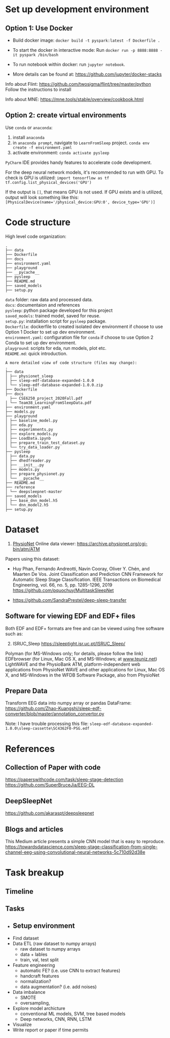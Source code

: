 # Set up development environment
## Option 1: Use Docker

- Build docker image: `docker build -t pyspark:latest -f Dockerfile .`
- To start the docker in interactive mode:
  Run `docker run -p 8888:8888 -it pyspark /bin/bash`
- To run notebook within docker: run `jupyter notebook`.

- More details can be found at: https://github.com/jupyter/docker-stacks

Info about Flint:
https://github.com/twosigma/flint/tree/master/python
Follow the instructions to install

Info about MNE:
https://mne.tools/stable/overview/cookbook.html

## Option 2: create virtual environments
Use `conda` or `anaconda`:
1. install `anaconda`
2. in `anaconda prompt`, navigate to `LearnFromSleep` project.
`conda env create -f environment.yaml`
3. activate environment:
`conda activate pysleep`

`PyCharm` IDE provides handy features to accelerate code development.

For the deep neural network models, it's recommended to run with GPU. 
To check is GPU is utilized:
`import tensorflow as tf
tf.config.list_physical_devices('GPU')`

If the output is `[]`, that means GPU is not used. If GPU exists and is utilized, output will look something like this:
`[PhysicalDevice(name='/physical_device:GPU:0', device_type='GPU')]`
# Code structure
High level code organization:
```
.
├── data
├── Dockerfile
├── docs
├── environment.yaml
├── playground
├── __pycache__
├── pysleep
├── README.md
├── saved_models
├── setup.py
```
`data` folder: raw data and processed data.  
`docs`: documentaion and references  
`pysleep`: python package developed for this project  
`saved_models`: trained model, saved for reuse.  
`setup.py`: installation script for `pysleep` package.  
`Dockerfile`: dockerfile to created isolated dev environment if choose to use Option 1 Docker to set up dev environment.  
`environment.yaml`: configuration file for `conda` if choose to use Option 2 Conda to set up dev environment.   
`playground`: scripts for eda, run models, plot etc.  
`README.md`: quick introduction.  
```
A more detailed view of code structure (files may change):
.
├── data
│ ├── physionet_sleep
│ ├── sleep-edf-database-expanded-1.0.0
│ └── sleep-edf-database-expanded-1.0.0.zip
├── Dockerfile
├── docs
  ├── CSE6250_project_2020Fall.pdf
│ └── Team38_LearningFromSleepData.pdf
├── environment.yaml
├── models.py
├── playground
│ ├── baseline_model.py
│ ├── eda.py
│ ├── experimnents.py
│ ├── explore_models.py
│ ├── LoadData.ipynb
│ ├── prepare_train_test_dataset.py
│ └── try_data_loader.py
├── pysleep
│ ├── data.py
│ ├── dhedfreader.py
│ ├── __init__.py
│ ├── models.py
│ ├── prepare_physionet.py
│ └── __pycache__
├── README.md
├── reference
│ └── deepsleepnet-master
├── saved_models
│ ├── base_dnn_model.h5
│ └── dnn_model2.h5
├── setup.py
```
# Dataset
1. [PhysioNet](https://www.physionet.org/content/sleep-edfx/1.0.0/)
Online data viewer:
https://archive.physionet.org/cgi-bin/atm/ATM

Papers using this dataset:
- Huy Phan, Fernando Andreotti, Navin Cooray, Oliver Y. Chén, and Maarten De Vos. Joint Classification and Prediction CNN Framework for Automatic Sleep Stage Classification. IEEE Transactions on Biomedical Engineering, vol. 66, no. 5, pp. 1285-1296, 2019
https://github.com/pquochuy/MultitaskSleepNet

- https://github.com/SandraPrestel/deep-sleep-transfer


## Software for viewing EDF and EDF+ files
Both EDF and EDF+ formats are free and can be viewed using free software such as:

2. ISRUC_Sleep
https://sleeptight.isr.uc.pt/ISRUC_Sleep/

Polyman (for MS-Windows only; for details, please follow the link)
EDFbrowser (for Linux, Mac OS X, and MS-Windows; at www.teuniz.net)
LightWAVE and the PhysioBank ATM, platform-independent web applications from PhysioNet
WAVE and other applications for Linux, Mac OS X, and MS-Windows in the WFDB Software Package, also from PhysioNet

## Prepare Data
Transform EEG data into numpy array or pandas DataFrame:
https://github.com/Zhao-Kuangshi/sleep-edf-converter/blob/master/annotation_convertor.py

Note: I have trouble processing this file:
`sleep-edf-database-expanded-1.0.0\sleep-cassette\SC4362F0-PSG.edf`
# References
## Collection of Paper with code
https://paperswithcode.com/task/sleep-stage-detection
https://github.com/SuperBruceJia/EEG-DL

## DeepSleepNet
https://github.com/akaraspt/deepsleepnet

## Blogs and articles
This Medium article presents a simple CNN model that is easy to reproduce.
https://towardsdatascience.com/sleep-stage-classification-from-single-channel-eeg-using-convolutional-neural-networks-5c710d92d38e

# Task breakup
## Timeline

## Tasks
- Setup environment
    - 
- Find dataset
- Data ETL (raw dataset to numpy arrays)
    - raw dataset to numpy arrays
    - data + lables
    - train, val, test split
- Feature engineering
    - automatic FE? (i.e. use CNN to extract features)
    - handcraft features
    - normalization?
    - data augmentation? (i.e. add noises)
- Data imbalance
    - SMOTE
    - oversampling, 
- Explore model archicture
    - conventional ML models, SVM, tree based models
    - Deep networks, CNN, RNN, LSTM
- Visualize
- Write report or paper if time permits
